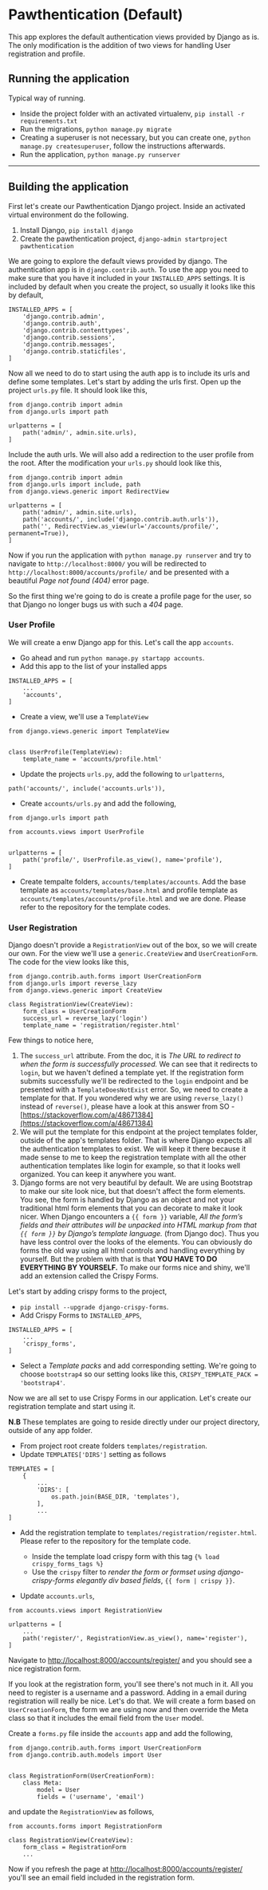 # Pawthentication (Default)

This app explores the default authentication views provided by Django as is. The only modification is the addition of two views for handling User registration and profile.

## Running the application

Typical way of running.

- Inside the project folder with an activated virtualenv, `pip install -r requirements.txt`
- Run the migrations, `python manage.py migrate`
- Creating a superuser is not necessary, but you can create one, `python manage.py createsuperuser`, follow the instructions afterwards.
- Run the application, `python manage.py runserver`

---

## Building the application

First let's create our Pawthentication Django project. Inside an activated virtual environment do the following.

1. Install Django, `pip install django`
2. Create the pawthentication project, `django-admin startproject pawthentication`

We are going to explore the default views provided by django. The authentication app is in `django.contrib.auth`. To use the app you need to make sure that you have it included in your `INSTALLED_APPS` settings. It is included by default when you create the project, so usually it looks like this by default,

```
INSTALLED_APPS = [
    'django.contrib.admin',
    'django.contrib.auth',
    'django.contrib.contenttypes',
    'django.contrib.sessions',
    'django.contrib.messages',
    'django.contrib.staticfiles',
]
```

Now all we need to do to start using the auth app is to include its urls and define some templates. Let's start by adding the urls first. Open up the project `urls.py` file. It should look like this,

```
from django.contrib import admin
from django.urls import path

urlpatterns = [
    path('admin/', admin.site.urls),
]
```

Include the auth urls. We will also add a redirection to the user profile from the root. After the modification your `urls.py` should look like this,

```
from django.contrib import admin
from django.urls import include, path
from django.views.generic import RedirectView

urlpatterns = [
    path('admin/', admin.site.urls),
    path('accounts/', include('django.contrib.auth.urls')),
    path('', RedirectView.as_view(url='/accounts/profile/', permanent=True)),
]
```

Now if you run the application with `python manage.py runserver` and try to navigate to `http://localhost:8000/` you will be redirected to `http://localhost:8000/accounts/profile/` and be presented with a beautiful _Page not found (404)_ error page.

So the first thing we're going to do is create a profile page for the user, so that Django no longer bugs us with such a _404_ page.

### User Profile

We will create a enw Django app for this. Let's call the app `accounts`.

- Go ahead and run `python manage.py startapp accounts`.
- Add this app to the list of your installed apps

```
INSTALLED_APPS = [
    ...
    'accounts',
]
```

- Create a view, we'll use a `TemplateView`

```
from django.views.generic import TemplateView


class UserProfile(TemplateView):
    template_name = 'accounts/profile.html'
```

- Update the projects `urls.py`, add the following to `urlpatterns`,

```
path('accounts/', include('accounts.urls')),
```

- Create `accounts/urls.py` and add the following,

```
from django.urls import path

from accounts.views import UserProfile


urlpatterns = [
    path('profile/', UserProfile.as_view(), name='profile'),
]
```

- Create tempalte folders, `accounts/templates/accounts`. Add the base template as `accounts/templates/base.html` and profile template as `accounts/templates/accounts/profile.html` and we are done. Please refer to the repository for the template codes.

### User Registration

Django doesn't provide a `RegistrationView` out of the box, so we will create our own. For the view we'll use a `generic.CreateView` and `UserCreationForm`. The code for the view looks like this,

```
from django.contrib.auth.forms import UserCreationForm
from django.urls import reverse_lazy
from django.views.generic import CreateView

class RegistrationView(CreateView):
    form_class = UserCreationForm
    success_url = reverse_lazy('login')
    template_name = 'registration/register.html'
```

Few things to notice here,

1. The `success_url` attribute. From the doc, it is _The URL to redirect to when the form is successfully processed._ We can see that it redirects to `login`, but we haven't defined a template yet. If the registration form submits successfully we'll be redirected to the `login` endpoint and be presented with a `TemplateDoesNotExist` error. So, we need to create a template for that. If you wondered why we are using `reverse_lazy()` instead of `reverse()`, please have a look at this answer from SO - [https://stackoverflow.com/a/48671384](https://stackoverflow.com/a/48671384)
2. We will put the template for this endpoint at the project templates folder, outside of the app's templates folder. That is where Django expects all the authentication templates to exist. We will keep it there because it made sense to me to keep the registration template with all the other authentication templates like login for example, so that it looks well organized. You can keep it anywhere you want.
3. Django forms are not very beautiful by default. We are using Bootstrap to make our site look nice, but that doesn't affect the form elements. You see, the form is handled by Django as an object and not your traditional html form elements that you can decorate to make it look nicer. When Django encounters a `{{ form }}` variable, _All the form’s fields and their attributes will be unpacked into HTML markup from that `{{ form }}` by Django’s template language._ (from Django doc). Thus you have less control over the looks of the elements. You can obviously do forms the old way using all html controls and handling everything by yourself. But the problem with that is that **YOU HAVE TO DO EVERYTHING BY YOURSELF.** To make our forms nice and shiny, we'll add an extension called the Crispy Forms.

Let's start by adding crispy forms to the project,

- `pip install --upgrade django-crispy-forms`.
- Add Crispy Forms to `INSTALLED_APPS`,

```
INSTALLED_APPS = [
    ...
    'crispy_forms',
]
```

- Select a _Template packs_ and add corresponding setting. We're going to choose `bootstrap4` so our setting looks like this, `CRISPY_TEMPLATE_PACK = 'bootstrap4'`.

Now we are all set to use Crispy Forms in our application. Let's create our registration template and start using it.

**N.B** These templates are going to reside directly under our project directory, outside of any app folder.

- From project root create folders `templates/registration`.
- Update `TEMPLATES['DIRS']` setting as follows

```
TEMPLATES = [
    {
        ...
        'DIRS': [
            os.path.join(BASE_DIR, 'templates'),
        ],
        ...
]
```

- Add the registration template to `templates/registration/register.html`. Please refer to the repository for the template code.

  - Inside the template load crispy form with this tag `{% load crispy_forms_tags %}`
  - Use the `crispy` filter to _render the form or formset using django-crispy-forms elegantly div based fields_, `{{ form | crispy }}`.

- Update `accounts.urls`,

```
from accounts.views import RegistrationView

urlpatterns = [
    ...
    path('register/', RegistrationView.as_view(), name='register'),
]
```

Navigate to [http://localhost:8000/accounts/register/](http://localhost:8000/accounts/register/) and you should see a nice registration form.

If you look at the registration form, you'll see there's not much in it. All you need to register is a username and a password. Adding in a email during registration will really be nice. Let's do that. We will create a form based on `UserCreationForm`, the form we are using now and then override the Meta class so that it includes the email field from the `User` model.

Create a `forms.py` file inside the `accounts` app and add the following,

```
from django.contrib.auth.forms import UserCreationForm
from django.contrib.auth.models import User


class RegistrationForm(UserCreationForm):
    class Meta:
        model = User
        fields = ('username', 'email')
```

and update the `RegistrationView` as follows,

```
from accounts.forms import RegistrationForm

class RegistrationView(CreateView):
    form_class = RegistrationForm
    ...
```

Now if you refresh the page at [http://localhost:8000/accounts/register/](http://localhost:8000/accounts/register/) you'll see an email field included in the registration form.
